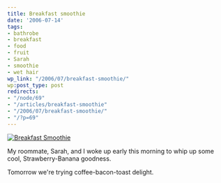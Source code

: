 ```yaml
---
title: Breakfast smoothie
date: '2006-07-14'
tags:
- bathrobe
- breakfast
- food
- fruit
- Sarah
- smoothie
- wet hair
wp_link: "/2006/07/breakfast-smoothie/"
wp:post_type: post
redirects:
- "/node/69"
- "/articles/breakfast-smoothie"
- "/2006/07/breakfast-smoothie/"
- "/?p=69"
---
```


[ ![Breakfast Smoothie](http://static.flickr.com/47/190127749_5f9878185a_m.jpg) ](http://www.flickr.com/photos/bensheldon/190127749/ "Photo Sharing")

My roommate, Sarah, and I woke up early this morning to whip up some cool, Strawberry-Banana goodness.

Tomorrow we're trying coffee-bacon-toast delight.
